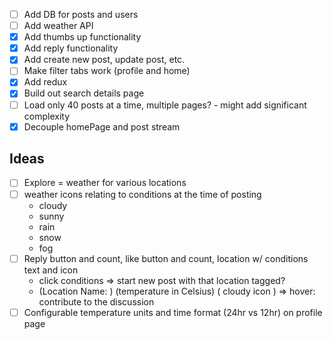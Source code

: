 -   [ ] Add DB for posts and users
-   [ ] Add weather API
-   [x] Add thumbs up functionality
-   [x] Add reply functionality
-   [x] Add create new post, update post, etc.
-   [ ] Make filter tabs work (profile and home)
-   [x] Add redux
-   [x] Build out search details page
-   [ ] Load only 40 posts at a time, multiple pages?
        - might add significant complexity
-   [x] Decouple homePage and post stream

## Ideas

-   [ ] Explore = weather for various locations
-   [ ] weather icons relating to conditions at the time of posting
    -   cloudy
    -   sunny
    -   rain
    -   snow
    -   fog
-   [ ] Reply button and count, like button and count, location w/ conditions text and icon
    -   click conditions => start new post with that location tagged?
    -   (Location Name: ) (temperature in Celsius) ( cloudy icon ) => hover: contribute to the discussion
-   [ ] Configurable temperature units and time format (24hr vs 12hr) on profile page

